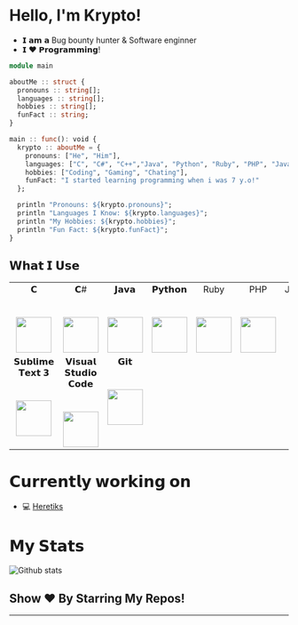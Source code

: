 # Hello, I'm Krypto!

- 𝗜 𝗮𝗺 𝗮 Bug bounty hunter & Software enginner
- 𝗜 ❤️ 𝗣𝗿𝗼𝗴𝗿𝗮𝗺𝗺𝗶𝗻𝗴!

```julia
module main

aboutMe :: struct {
  pronouns :: string[];
  languages :: string[];
  hobbies :: string[];
  funFact :: string;
}

main :: func(): void {
  krypto :: aboutMe = {
    pronouns: ["He", "Him"],
    languages: ["C", "C#", "C++","Java", "Python", "Ruby", "PHP", "JavaScript"],
    hobbies: ["Coding", "Gaming", "Chating"],
    funFact: "I started learning programming when i was 7 y.o!"
  };

  println "Pronouns: ${krypto.pronouns}";
  println "Languages I Know: ${krypto.languages}";
  println "My Hobbies: ${krypto.hobbies}";
  println "Fun Fact: ${krypto.funFact}";
}
```

## 𝗪𝗵𝗮𝘁 𝗜 𝗨𝘀𝗲

<table>
  <tbody>
    <tr valign="top">
      <td width="25%" align="center">
        <span>𝗖</span><br><br><br>
        <img height="64px" src="https://cdn.svgporn.com/logos/c.svg">
      </td>
      <td width="25%" align="center">
        <span>𝗖#</span><br><br><br>
        <img height="64px" src="https://cdn.svgporn.com/logos/c-sharp.svg">
      </td>
      <td width="25%" align="center">
        <span>𝗝𝗮𝘃𝗮</span><br><br><br>
        <img height="64px" src="https://cdn.svgporn.com/logos/java.svg">
      </td>
      <td width="25%" align="center">
        <span>𝗣𝘆𝘁𝗵𝗼𝗻</span><br><br><br>
        <img height="64px" src="https://cdn.svgporn.com/logos/python.svg">
      </td>
      <td width="25%" align="center">
        <span>Ruby</span><br><br><br>
        <img height="64px" src="https://cdn.svgporn.com/logos/ruby.svg">
      </td>
      <td width="25%" align="center">
        <span>PHP</span><br><br><br>
        <img height="64px" src="https://cdn.svgporn.com/logos/php.svg">
      </td>
      <td width="25%" align="center">
        <span>JavaScript</span><br><br><br>
        <img height="64px" src="https://cdn.svgporn.com/logos/javascript.svg">
      </td>
    </tr>
    <tr valign="top">
      <td width="25%" align="center">
        <span>𝗦𝘂𝗯𝗹𝗶𝗺𝗲 𝗧𝗲𝘅𝘁 𝟯</span><br><br><br>
        <img height="64px" src="https://cdn.worldvectorlogo.com/logos/sublime-text.svg">
      </td>
      <td width="25%" align="center">
        <span>𝗩𝗶𝘀𝘂𝗮𝗹 𝗦𝘁𝘂𝗱𝗶𝗼 𝗖𝗼𝗱𝗲</span><br><br><br>
        <img height="64px" src="https://cdn.svgporn.com/logos/visual-studio-code.svg">
      </td>
      <td width="25%" align="center">
        <span>𝗚𝗶𝘁</span><br><br><br>
        <img height="64px" src="https://cdn.svgporn.com/logos/git-icon.svg">
      </td>
    </tr>
  </tbody>
</table>

# 𝗖𝘂𝗿𝗿𝗲𝗻𝘁𝗹𝘆 𝘄𝗼𝗿𝗸𝗶𝗻𝗴 𝗼𝗻

- 💻 [Heretiks](https://github.com/H3R3T1CS)


# 𝗠𝘆 𝗦𝘁𝗮𝘁𝘀

![Github stats](https://github-readme-stats.vercel.app/api?username=Imperator-Krypto&show_icons=true&hide_border=true)

## Show ❤️ By Starring My Repos!
---
